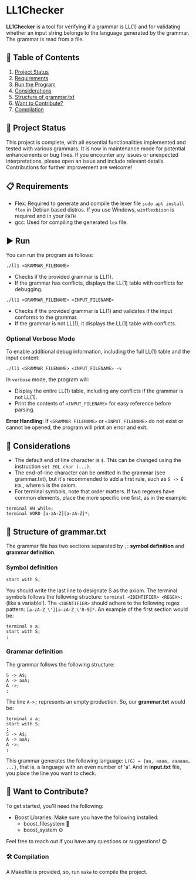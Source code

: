 # LL1Checker
**LL1Checker** is a tool for verifying if a grammar is LL(1) and for validating whether an input string belongs to the language generated by the grammar. The grammar is read from a file.

## 📖 Table of Contents
1. [Project Status](#-project-status)
2. [Requirements](#-requirements)
3. [Run the Program](#%EF%B8%8F-run)
4. [Considerations](#-considerations)
5. [Structure of grammar.txt](#-structure-of-grammartxt)
6. [Want to Contribute?](#-want-to-contribute)
7. [Compilation](#%EF%B8%8F-compilation)

## 🚀 Project Status

This project is complete, with all essential functionalities implemented and tested with various grammars. It is now in maintenance mode for potential enhancements or bug fixes. 
If you encounter any issues or unexpected interpretations, please open an issue and include relevant details. Contributions for further improvement are welcome!


## 📋 Requirements

- Flex: Required to generate and compile the lexer file `sudo apt install flex` in Debian based distros. If you use Windows, `winflexbison` is required and in your `PATH`
- gcc: Used for compiling the generated `lex` file.

## ▶️ Run

You can run the program as follows:
~~~
./ll1 <GRAMMAR_FILENAME>
~~~ 
- Checks if the provided grammar is LL(1). 
- If the grammar has conflicts, displays the LL(1) table with conflicts for debugging. 
~~~
./ll1 <GRAMMAR_FILENAME> <INPUT_FILENAME>
~~~
- Checks if the provided grammar is LL(1) and validates if the input conforms to the grammar.
- If the grammar is not LL(1), it displays the LL(1) table with conflicts.

### Optional Verbose Mode
To enable additional debug information, including the full LL(1) table and the input content:
~~~
./ll1 <GRAMMAR_FILENAME> <INPUT_FILENAME> -v
~~~
In `verbose` mode, the program will:
- Display the entire LL(1) table, including any conflicts if the grammar is not LL(1).
- Print the contents of `<INPUT_FILENAME>` for easy reference before parsing.

**Error Handling**: 
If `<GRAMMAR_FILENAME>` or `<INPUT_FILENAME>` do not exist or cannot be opened, the program will print an error and exit.

## 📌 Considerations

- The default end of line character is `$`. This can be changed using the instruction `set EOL char (...)`. 
- The end-of-line character can be omitted in the grammar (see grammar.txt), but it's recommended to add a first rule, such as `S -> E EOL`, where `S` is the axiom.
- For terminal symbols, note that order matters. If two regexes have common elements, place the more specific one first, as in the example:
~~~
terminal WH while;
terminal WORD [a-zA-Z][a-zA-Z]*;
~~~

## 📄 Structure of grammar.txt

The grammar file has two sections separated by `;`: **symbol definition** and **grammar definition**.

### Symbol definition
~~~
start with S;
~~~
You should write the last line to designate S as the axiom.
The terminal symbols follows the following structure: `terminal <IDENTIFIER> <REGEX>;` (like a variable!). The `<IDENTIFIER>` should adhere to the following regex pattern: `[a-zA-Z_\'][a-zA-Z_\'0-9]*`.
An example of the first section would be:
~~~
terminal a a;
start with S;
;
~~~
### Grammar definition
The grammar follows the following structure:
~~~
S -> A$;
A -> aaA;
A ->;
;
~~~
The line `A->;` represents an empty production.
So, our **grammar.txt** would be:
~~~
terminal a a;
start with S;
;
S -> A$;
A -> aaA;
A ->;
;
~~~
This grammar generates the following language: `L(G) = {aa, aaaa, aaaaaa, ...}`, that is, a language with an even number of 'a'.
And in **input.txt** file, you place the line you want to check.

## 🤝 Want to Contribute?

To get started, you'll need the following:
- Boost Libraries: Make sure you have the following installed:
  - boost_filesystem 📁
  - boost_system ⚙️

Feel free to reach out if you have any questions or suggestions! 😊

### 🛠️ Compilation
A Makefile is provided, so, run `make` to compile the project.
